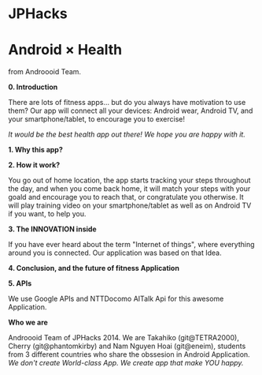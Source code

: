JPHacks
=======

# Android × Health

from Androooid Team.

**0. Introduction**

There are lots of fitness apps... but do you always have motivation to use them? Our app will connect all your devices: Android wear, Android TV, and your smartphone/tablet, to encourage you to exercise! 

*It would be the best health app out there! We hope you are happy with it.*

**1. Why this app?**

**2. How it work?**

You go out of home location, the app starts tracking your steps throughout the day, and when you come back home, it will match your steps with your goald and encourage you to reach that, or congratulate you otherwise. It will play training video on your smartphone/tablet as well as on Android TV if you want, to help you.

**3. The INNOVATION inside**

If you have ever heard about the term "Internet of things", where everything around you is connected. Our application was based on that Idea.

**4. Conclusion, and the future of fitness Application**

**5. APIs**

We use Google APIs and NTTDocomo AITalk Api for this awesome Application.

**Who we are**

Androooid Team of JPHacks 2014. We are Takahiko (git@TETRA2000), Cherry (git@phantomkirby) and Nam Nguyen Hoai (git@eneim), students from 3 different countries who share the obssesion in Android Application. *We don't create World-class App. We create app that make YOU happy.*
